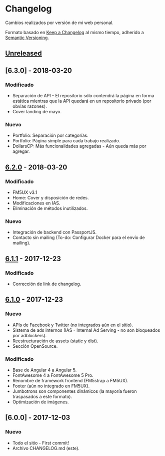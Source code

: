 # Changelog
Cambios realizados por versión de mi web personal.

Formato basado en [Keep a Changelog](http://keepachangelog.com/en/1.0.0/)
al mismo tiempo, adherido a [Semantic Versioning](http://semver.org/spec/v2.0.0.html).

## [Unreleased]

## [6.3.0] - 2018-03-20
### Modificado
- Separación de API - El repositorio sólo contendrá la página en forma estática mientras que la API quedará en un repositorio privado (por obvias razones).
- Cover landing de mayo.

### Nuevo
- Portfolio: Separación por categorías.
- Portfolio: Página simple para cada trabajo realizado.
- DollarsCP: Más funcionalidades agregadas - Aún queda más por agregar.

## [6.2.0] - 2018-03-20
### Modificado
- FM5UX v3.1
- Home: Cover y disposición de redes.
- Modificaciones en IAS.
- Eliminación de métodos inutilizados.

### Nuevo
- Integración de backend con PassportJS.
- Contacto sin mailing (To-do: Configurar Docker para el envío de mailing).

## [6.1.1] - 2017-12-23
### Modificado
- Corrección de link de changelog.

## [6.1.0] - 2017-12-23
### Nuevo
- APIs de Facebook y Twitter (no integrados aún en el sitio).
- Sistema de ads internos (IAS - Internal Ad Serving - no son bloqueados por adblockers).
- Reestructuración de assets (static y dist). 
- Sección OpenSource.

### Modificado
- Base de Angular 4 a Angular 5. 
- FontAwesome 4 a FontAwesome 5 Pro.
- Renombre de framework frontend (FM5strap a FM5UX). 
- Footer (aún no integrado en FM5UX). 
- Jumbotrons son componentes dinámicos (la mayoría fueron traspasados a este formato). 
- Optimización de imágenes.

## [6.0.0] - 2017-12-03
### Nuevo
- Todo el sitio - First commit!
- Archivo CHANGELOG.md (este).

[Unreleased]: https://github.com/Fermoto5HD/sitiopersonal/compare/v6.3.0...HEAD
[6.2.0]: https://github.com/Fermoto5HD/sitiopersonal/compare/v6.2.0...v6.3.0
[6.1.1]: https://github.com/Fermoto5HD/sitiopersonal/compare/v6.1.1...v6.2.0
[6.1.1]: https://github.com/Fermoto5HD/sitiopersonal/compare/v6.1.0...v6.1.1
[6.1.0]: https://github.com/Fermoto5HD/sitiopersonal/compare/v6.0.0...v6.1.0